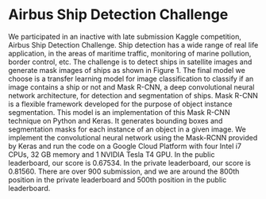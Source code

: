 # Airbus Ship Detection Challenge

We participated in an inactive with late submission Kaggle competition, Airbus Ship Detection Challenge. Ship detection has a wide range of real life application, in the areas of maritime traffic, monitoring of marine pollution, border control, etc. The challenge is to detect ships in satellite images and generate mask images of ships as shown in Figure 1. The final model we choose is a transfer learning model for image classification to classify if an image contains a ship or not and Mask R-CNN, a deep convolutional neural network architecture, for detection and segmentation of ships. Mask R-CNN is a flexible framework developed for the purpose of object instance segmentation. This model is an implementation of this Mask R-CNN technique on Python and Keras. It generates bounding boxes and segmentation masks for each instance of an object in a given image. We implement the convolutional neural network using the Mask-RCNN provided by Keras and run the code on a Google Cloud Platform with four Intel i7 CPUs, 32 GB memory and 1 NVIDIA Tesla T4 GPU. In the public leaderboard, our score is $0.67534$. In the private leaderboard, our score is $0.81560$. There are over 900 submission, and we are around the 800th position in the private leaderboard and 500th position in the public leaderboard.
